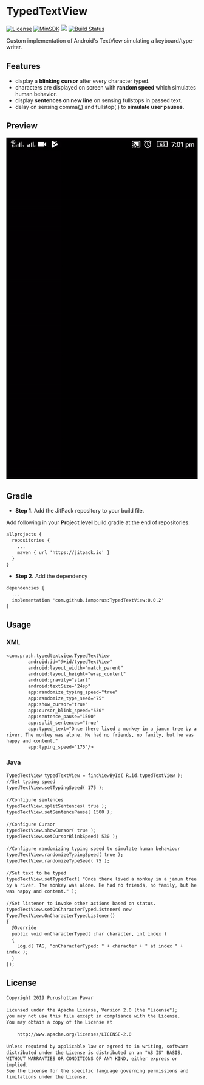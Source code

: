 # TypedTextView
[![License](https://img.shields.io/badge/License%20-Apache%202-337ab7.svg)](https://www.apache.org/licenses/LICENSE-2.0)
[![MinSDK](https://img.shields.io/badge/API-15%2B-brightgreen.svg?style=flat)](https://android-arsenal.com/api?level=15)
[![](https://jitpack.io/v/iamporus/TypedTextView.svg)](https://jitpack.io/#iamporus/TypedTextView)
[![Build Status](https://travis-ci.com/iamporus/TypedTextView.svg?branch=master)](https://travis-ci.com/iamporus/TypedTextView)

Custom implementation of Android's TextView simulating a keyboard/type-writer.

## Features
* display a **blinking cursor** after every character typed.
* characters are displayed on screen with **random speed** which simulates human behavior.
* display **sentences on new line** on sensing fullstops in passed text.
* delay on sensing comma(,) and fullstop(.) to **simulate user pauses**. 

## Preview
![](demo.gif)

## Gradle
* **Step 1.** Add the JitPack repository to your build file.

Add following in your **Project level** build.gradle at the end of repositories:
```
allprojects {
  repositories {
    ...
    maven { url 'https://jitpack.io' }
  }
}
```
* **Step 2.** Add the dependency
```
dependencies {
  ...
  implementation 'com.github.iamporus:TypedTextView:0.0.2'
}
```

## Usage

### XML
```
<com.prush.typedtextview.TypedTextView
        android:id="@+id/typedTextView"
        android:layout_width="match_parent"
        android:layout_height="wrap_content"
        android:gravity="start"
        android:textSize="24sp"
        app:randomize_typing_speed="true"
        app:randomize_type_seed="75"
        app:show_cursor="true"
        app:cursor_blink_speed="530"
        app:sentence_pause="1500"
        app:split_sentences="true"
        app:typed_text="Once there lived a monkey in a jamun tree by a river. The monkey was alone. He had no friends, no family, but he was happy and content."
        app:typing_speed="175"/>
```

### Java

```
TypedTextView typedTextView = findViewById( R.id.typedTextView );
//Set typing speed
typedTextView.setTypingSpeed( 175 );

//Configure sentences
typedTextView.splitSentences( true );
typedTextView.setSentencePause( 1500 );

//Configure Cursor
typedTextView.showCursor( true );
typedTextView.setCursorBlinkSpeed( 530 );

//Configure randomizing typing speed to simulate human behaviour
typedTextView.randomizeTypingSpeed( true );
typedTextView.randomizeTypeSeed( 75 );

//Set text to be typed
typedTextView.setTypedText( "Once there lived a monkey in a jamun tree by a river. The monkey was alone. He had no friends, no family, but he was happy and content." );

//Set listener to invoke other actions based on status.
typedTextView.setOnCharacterTypedListener( new TypedTextView.OnCharacterTypedListener()
{
  @Override
  public void onCharacterTyped( char character, int index )
  {
    Log.d( TAG, "onCharacterTyped: " + character + " at index " + index );
  }
});

```

## License
```
Copyright 2019 Purushottam Pawar

Licensed under the Apache License, Version 2.0 (the "License");
you may not use this file except in compliance with the License.
You may obtain a copy of the License at

    http://www.apache.org/licenses/LICENSE-2.0

Unless required by applicable law or agreed to in writing, software
distributed under the License is distributed on an "AS IS" BASIS,
WITHOUT WARRANTIES OR CONDITIONS OF ANY KIND, either express or implied.
See the License for the specific language governing permissions and
limitations under the License.
```
